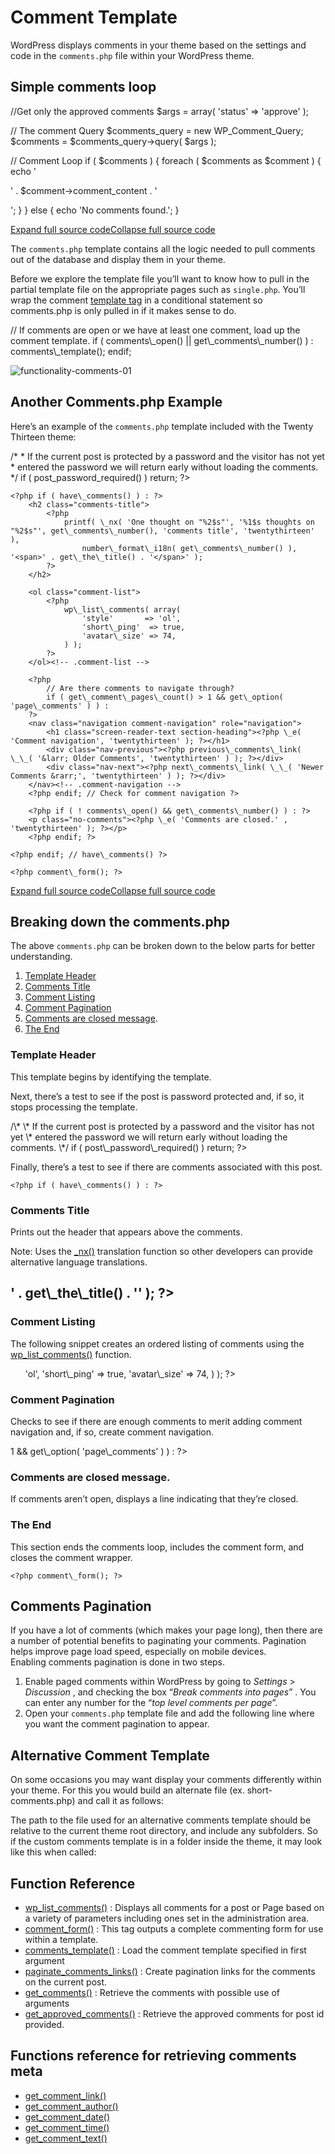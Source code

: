 # Comment Template

WordPress displays comments in your theme based on the settings and code in the `comments.php` file within your WordPress theme.

## Simple comments loop

</p>
//Get only the approved comments
$args = array(
    'status' => 'approve'
);

// The comment Query
$comments\_query = new WP\_Comment\_Query;
$comments = $comments\_query->query( $args );

// Comment Loop
if ( $comments ) {
 foreach ( $comments as $comment ) {
 echo '<p>' . $comment->comment\_content . '</p>';
 }
} else {
 echo 'No comments found.';
}
<p>

[Expand full source code](#)[Collapse full source code](#)

The `comments.php` template contains all the logic needed to pull comments out of the database and display them in your theme.

Before we explore the template file you’ll want to know how to pull in the partial template file on the appropriate pages such as `single.php`. You’ll wrap the comment [template tag](https://developer.wordpress.org/themes/basics/template-tags/) in a conditional statement so comments.php is only pulled in if it makes sense to do.

</p>
// If comments are open or we have at least one comment, load up the comment template.
 if ( comments\_open() || get\_comments\_number() ) :
     comments\_template();
 endif;
<p>

![functionality-comments-01](https://developer.wordpress.org/files/2014/10/functionality-comments-01.png)

## Another Comments.php Example

Here’s an example of the `comments.php` template included with the Twenty Thirteen theme:

</p>
<?php
/\*\*
 \* The template for displaying Comments.
 \*
 \* The area of the page that contains comments and the comment form.
 \*
 \* @package WordPress
 \* @subpackage Twenty\_Thirteen
 \* @since Twenty Thirteen 1.0
 \*/

/\*
 \* If the current post is protected by a password and the visitor has not yet
 \* entered the password we will return early without loading the comments.
 \*/
if ( post\_password\_required() )
	return;
?>

<div id="comments" class="comments-area">

	<?php if ( have\_comments() ) : ?>
		<h2 class="comments-title">
			<?php
				printf( \_nx( 'One thought on "%2$s"', '%1$s thoughts on "%2$s"', get\_comments\_number(), 'comments title', 'twentythirteen' ),
					number\_format\_i18n( get\_comments\_number() ), '<span>' . get\_the\_title() . '</span>' );
			?>
		</h2>

		<ol class="comment-list">
			<?php
				wp\_list\_comments( array(
					'style'       => 'ol',
					'short\_ping'  => true,
					'avatar\_size' => 74,
				) );
			?>
		</ol><!-- .comment-list -->

		<?php
			// Are there comments to navigate through?
			if ( get\_comment\_pages\_count() > 1 && get\_option( 'page\_comments' ) ) :
		?>
		<nav class="navigation comment-navigation" role="navigation">
			<h1 class="screen-reader-text section-heading"><?php \_e( 'Comment navigation', 'twentythirteen' ); ?></h1>
			<div class="nav-previous"><?php previous\_comments\_link( \_\_( '&larr; Older Comments', 'twentythirteen' ) ); ?></div>
			<div class="nav-next"><?php next\_comments\_link( \_\_( 'Newer Comments &rarr;', 'twentythirteen' ) ); ?></div>
		</nav><!-- .comment-navigation -->
		<?php endif; // Check for comment navigation ?>

		<?php if ( ! comments\_open() && get\_comments\_number() ) : ?>
		<p class="no-comments"><?php \_e( 'Comments are closed.' , 'twentythirteen' ); ?></p>
		<?php endif; ?>

	<?php endif; // have\_comments() ?>

	<?php comment\_form(); ?>

</div><!-- #comments -->
<p>

[Expand full source code](#)[Collapse full source code](#)

## Breaking down the comments.php

The above `comments.php` can be broken down to the below parts for better understanding.

1.  [Template Header](#template-header)
2.  [Comments Title](#comments-title)
3.  [Comment Listing](#comment-listing)
4.  [Comment Pagination](#comment-pagination)
5.  [Comments are closed message](#comments-are-closed-message).
6.  [The End](#the-end)

### Template Header

This template begins by identifying the template.

</p>
<?php
/\*\*
 \* The template for displaying Comments.
 \*
 \* The area of the page that contains comments and the comment form.
 \*
 \* @package WordPress
 \* @subpackage Twenty\_Thirteen
 \* @since Twenty Thirteen 1.0
 \*/

<p>

Next, there’s a test to see if the post is password protected and, if so, it stops processing the template.

</p>
/\*
 \* If the current post is protected by a password and the visitor has not yet
 \* entered the password we will return early without loading the comments.
 \*/
if ( post\_password\_required() )
 return;
?>
<p>

Finally, there’s a test to see if there are comments associated with this post.

</p>
<div id="comments" class="comments-area">

	<?php if ( have\_comments() ) : ?>
<p>

### Comments Title

Prints out the header that appears above the comments.

Note: Uses the [\_nx()](https://developer.wordpress.org/reference/functions/_nx/) translation function so other developers can provide alternative language translations.

</p>
<h2 class="comments-title">
			<?php
				printf( \_nx( 'One thought on "%2$s"', '%1$s thoughts on "%2$s"', get\_comments\_number(), 'comments title', 'twentythirteen' ),
					number\_format\_i18n( get\_comments\_number() ), '<span>' . get\_the\_title() . '</span>' );
			?>
		</h2>
<p>

### Comment Listing

The following snippet creates an ordered listing of comments using the [wp\_list\_comments()](https://developer.wordpress.org/reference/functions/wp_list_comments/) function.

</p>
<ol class="comment-list">
			<?php
				wp\_list\_comments( array(
					'style'       => 'ol',
					'short\_ping'  => true,
					'avatar\_size' => 74,
				) );
			?>
		</ol><!-- .comment-list -->
<p>

### Comment Pagination

Checks to see if there are enough comments to merit adding comment navigation and, if so, create comment navigation.

</p>
		<?php
			// Are there comments to navigate through?
			if ( get\_comment\_pages\_count() > 1 && get\_option( 'page\_comments' ) ) :
		?>
		<nav class="navigation comment-navigation" role="navigation">
			<h3 class="screen-reader-text section-heading"><?php \_e( 'Comment navigation', 'twentythirteen' ); ?></h3>
			<div class="nav-previous"><?php previous\_comments\_link( \_\_( '&larr; Older Comments', 'twentythirteen' ) ); ?></div>
			<div class="nav-next"><?php next\_comments\_link( \_\_( 'Newer Comments &rarr;', 'twentythirteen' ) ); ?></div>
		</nav><!-- .comment-navigation -->
		<?php endif; // Check for comment navigation ?>
<p>

### Comments are closed message.

If comments aren’t open, displays a line indicating that they’re closed.

</p>
		<?php if ( ! comments\_open() && get\_comments\_number() ) : ?>
		<p class="no-comments"><?php \_e( 'Comments are closed.' , 'twentythirteen' ); ?></p>
		<?php endif; ?>
<p>

### The End

This section ends the comments loop, includes the comment form, and closes the comment wrapper.

</p>
	<?php endif; // have\_comments() ?>

	<?php comment\_form(); ?>

</div><!-- #comments -->
<p>

## Comments Pagination

If you have a lot of comments (which makes your page long), then there are a number of potential benefits to paginating your comments. Pagination helps improve page load speed, especially on mobile devices.  
Enabling comments pagination is done in two steps.

1.  Enable paged comments within WordPress by going to *Settings* > *Discussion* , and checking the box “*Break comments into pages*” . You can enter any number for the “*top level comments per page*”.
2.  Open your `comments.php` template file and add the following line where you want the comment pagination to appear.

</p>
<div class="pagination">
    <?php paginate\_comments\_links(); ?>
</div>
<p>

## Alternative Comment Template

On some occasions you may want display your comments differently within your theme. For this you would build an alternate file (ex. short-comments.php) and call it as follows:

</p>
 <?php comments\_template( '/short-comments.php' ); ?> 
<p>

The path to the file used for an alternative comments template should be relative to the current theme root directory, and include any subfolders. So if the custom comments template is in a folder inside the theme, it may look like this when called:

</p>
<?php comments\_template( '/custom-templates/alternative-comments.php' ); ?>
<p>

## Function Reference

*   [wp\_list\_comments()](https://developer.wordpress.org/reference/functions/wp_list_comments/) : Displays all comments for a post or Page based on a variety of parameters including ones set in the administration area.
*   [comment\_form()](https://developer.wordpress.org/reference/functions/comment_form/) : This tag outputs a complete commenting form for use within a template.
*   [comments\_template()](https://developer.wordpress.org/reference/functions/comments_template/) : Load the comment template specified in first argument
*   [paginate\_comments\_links()](https://developer.wordpress.org/reference/functions/paginate_comments_links/) : Create pagination links for the comments on the current post.
*   [get\_comments()](https://developer.wordpress.org/reference/functions/get_comments/) : Retrieve the comments with possible use of arguments
*   [get\_approved\_comments()](https://developer.wordpress.org/reference/functions/get_approved_comments/) : Retrieve the approved comments for post id provided.

## Functions reference for retrieving comments meta

*   [get\_comment\_link()](https://developer.wordpress.org/reference/functions/get_comment_link/)
*   [get\_comment\_author()](https://developer.wordpress.org/reference/functions/get_comment_author/)
*   [get\_comment\_date()](https://developer.wordpress.org/reference/functions/get_comment_date/)
*   [get\_comment\_time()](https://developer.wordpress.org/reference/functions/get_comment_time/)
*   [get\_comment\_text()](https://developer.wordpress.org/reference/functions/get_comment_text/)